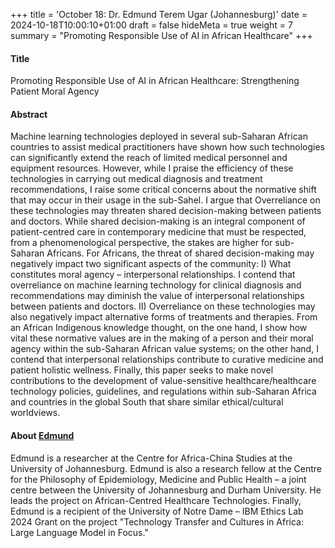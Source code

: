 +++
title = 'October 18: Dr. Edmund Terem Ugar (Johannesburg)'
date = 2024-10-18T10:00:10+01:00
draft = false
hideMeta = true
weight = 7
summary = "Promoting Responsible Use of AI in African Healthcare"
+++
 

#### Title
Promoting Responsible Use of AI in African Healthcare: Strengthening Patient Moral Agency
 
#### Abstract
 Machine learning technologies deployed in several sub-Saharan African countries to assist medical practitioners have shown how such technologies can significantly extend the reach of limited medical personnel and equipment resources. However, while I praise the efficiency of these technologies in carrying out medical diagnosis and treatment recommendations, I raise some critical concerns about the normative shift that may occur in their usage in the sub-Sahel. I argue that Overreliance on these technologies may threaten shared decision-making between patients and doctors. While shared decision-making is an integral component of patient-centred care in contemporary medicine that must be respected, from a phenomenological perspective, the stakes are higher for sub-Saharan Africans. For Africans, the threat of shared decision-making may negatively impact two significant aspects of the community: I) What constitutes moral agency – interpersonal relationships. I contend that overreliance on machine learning technology for clinical diagnosis and recommendations may diminish the value of interpersonal relationships between patients and doctors. II) Overreliance on these technologies may also negatively impact alternative forms of treatments and therapies. From an African Indigenous knowledge thought, on the one hand, I show how vital these normative values are in the making of a person and their moral agency within the sub-Saharan African value systems; on the other hand, I contend that interpersonal relationships contribute to curative medicine and patient holistic wellness. Finally, this paper seeks to make novel contributions to the development of value-sensitive healthcare/healthcare technology policies, guidelines, and regulations within sub-Saharan Africa and countries in the global South that share similar ethical/cultural worldviews.
 

#### About [Edmund](https://www.uj.ac.za/members/edmund-terem-ugar/)
Edmund is a researcher at the Centre for Africa-China Studies at the University of Johannesburg. Edmund is also a research fellow at the Centre for the Philosophy of Epidemiology, Medicine and Public Health – a joint centre between the University of Johannesburg and Durham University. He leads the project on African-Centred Healthcare Technologies. Finally, Edmund is a recipient of the University of Notre Dame – IBM Ethics Lab 2024 Grant on the project "Technology Transfer and Cultures in Africa: Large Language Model in Focus."
